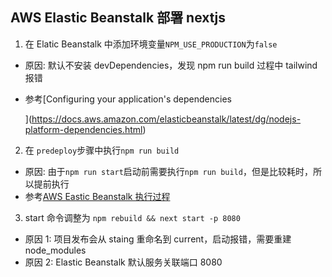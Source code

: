 ## AWS Elastic Beanstalk 部署 nextjs

1. 在 Elatic Beanstalk 中添加环境变量`NPM_USE_PRODUCTION`为`false`

- 原因: 默认不安装 devDependencies，发现 npm run build 过程中 tailwind 报错
- 参考[Configuring your application's dependencies

  ](https://docs.aws.amazon.com/elasticbeanstalk/latest/dg/nodejs-platform-dependencies.html)

2. 在 `predeploy`步骤中执行`npm run build`

- 原因: 由于`npm run start`启动前需要执行`npm run build`，但是比较耗时，所以提前执行
- 参考[AWS Eastic Beanstalk 执行过程](https://docs.aws.amazon.com/elasticbeanstalk/latest/dg/platforms-linux-extend.html)

3. start 命令调整为 `npm rebuild && next start -p 8080`

- 原因 1: 项目发布会从 staing 重命名到 current，启动报错，需要重建 node_modules
- 原因 2: Elastic Beanstalk 默认服务关联端口 8080

